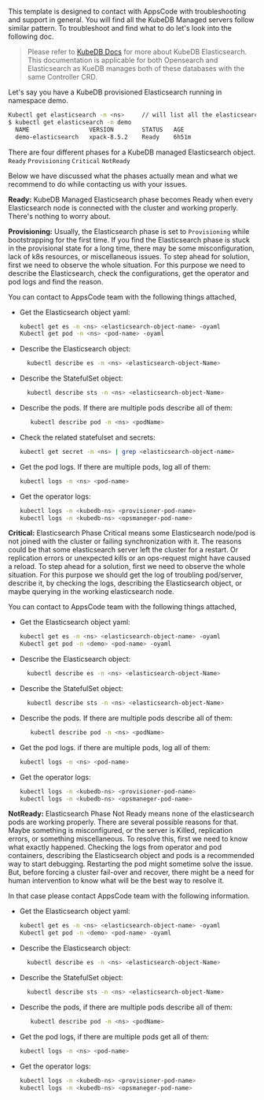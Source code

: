 This template is designed to contact with AppsCode with troubleshooting and support in general. You will find all the KubeDB Managed servers follow similar pattern. To troubleshoot and find what to do let's look into the following doc.

> Please refer to [KubeDB Docs](https://kubedb.com/docs/latest/guides/elasticsearch/) for more about KubeDB Elasticsearch. This documentation is applicable for both Opensearch and Elasticsearch as KueDB manages both of these databases with the same Controller CRD.

Let's say you have a KubeDB provisioned Elasticsearch running in namespace demo.
```bash
Kubectl get elasticsearch -n <ns>     // will list all the elasticsearch in a namesapce  
$ kubectl get elasticsearch -n demo
  NAME                 VERSION        STATUS   AGE
  demo-elasticsearch   xpack-8.5.2    Ready    6h51m
```
There are four different phases for a KubeDB managed Elasticsearch object.
``Ready`` ``Provisioning`` ``Critical`` ``NotReady``

Below we have discussed what the phases actually mean and what we recommend to do while contacting us with your issues.

**Ready:** KubeDB Managed Elasticsearch phase becomes Ready when every Elasticsearch node is connected with the cluster and working properly. There's nothing to worry about.

**Provisioning:** Usually, the Elasticsearch phase is set to `Provisioning` while bootstrapping for the first time. If you find the Elasticsearch phase is stuck in the provisional state for a long time, there may be some misconfiguration, lack of k8s resources, or miscellaneous issues.
To step ahead for solution, first we need to observe the whole situation. For this purpose we need to describe the Elasticsearch, check the configurations, get the operator and pod logs and find the reason.

You can contact to AppsCode team with the following things attached,
- Get the Elasticsearch object yaml:
    ```bash
    kubectl get es -n <ns> <elasticsearch-object-name> -oyaml
    Kubectl get pod -n <ns> <pod-name> -oyaml 
    ```
- Describe the Elasticsearch object:
    ```bash
      kubectl describe es -n <ns> <elasticsearch-object-Name> 
    ```
- Describe the StatefulSet object:
    ```bash
      kubectl describe sts -n <ns> <elasticsearch-object-Name>
    ```
- Describe the pods. If there are multiple pods describe all of them:
    ```bash
       kubectl describe pod -n <ns> <podName> 
    ```
- Check the related statefulset and secrets:
    ```bash
    kubectl get secret -n <ns> | grep <elasticsearch-object-name>
    ```
- Get the pod logs. If there are multiple pods, log all of them:
    ```bash
    kubectl logs -n <ns> <pod-name>
    ```
- Get the operator logs:
    ```bash
    kubectl logs -n <kubedb-ns> <provisioner-pod-name>
    kubectl logs -n <kubedb-ns> <opsmaneger-pod-name>
    ```

**Critical:** Elasticsearch Phase Critical means some Elasticsearch node/pod is not joined with the cluster or failing synchronization with it.
The reasons could be that some elasticsearch server left the cluster for a restart. Or replication errors or unexpected kills or an ops-request might have caused a reload.
To step ahead for a solution, first we need to observe the whole situation. For this purpose we should get the log of troubling pod/server, describe it,  by checking the logs, describing the Elasticsearch object, or maybe querying in the working elasticsearch node.

You can contact to AppsCode team with the following things attached,

- Get the Elasticsearch object yaml:
    ```bash
    kubectl get es -n <ns> <elasticsearch-object-name> -oyaml
    Kubectl get pod -n <demo> <pod-name> -oyaml 
    ```
- Describe the Elasticsearch object:
    ```bash
      kubectl describe es -n <ns> <elasticsearch-object-Name> 
    ```
- Describe the StatefulSet object:
    ```bash
      kubectl describe sts -n <ns> <elasticsearch-object-Name>
    ```
- Describe the pods. If there are multiple pods describe all of them:
    ```bash
       kubectl describe pod -n <ns> <podName> 
    ```
- Get the pod logs. if there are multiple pods, log all of them:
    ```bash
    kubectl logs -n <ns> <pod-name>
    ```
- Get the operator logs:
    ```bash
    kubectl logs -n <kubedb-ns> <provisioner-pod-name>
    kubectl logs -n <kubedb-ns> <opsmaneger-pod-name>
    ```

**NotReady:** Elasticsearch Phase Not Ready means none of the elasticsearch pods are working properly. There are several possible reasons for that. Maybe something is misconfigured, or the server is Killed, replication errors, or something miscellaneous. To resolve this, first we need to know what exactly happened.
Checking the logs from operator and pod containers, describing the Elasticsearch object and pods is a recommended way to start debugging. Restarting the pod might sometime solve the issue. But, before forcing a cluster fail-over and recover,
there might be a need for human intervention to know what will be the best way to resolve it.

In that case please contact AppsCode team with the following information.

- Get the Elasticsearch object yaml:
    ```bash
    kubectl get es -n <ns> <elasticsearch-object-name> -oyaml
    Kubectl get pod -n <demo> <pod-name> -oyaml
    ```
- Describe the Elasticsearch object:
    ```bash
      kubectl describe es -n <ns> <elasticsearch-object-Name> 
    ```
- Describe the StatefulSet object:
    ```bash
      kubectl describe sts -n <ns> <elasticsearch-object-Name>
    ```
- Describe the pods, if there are multiple pods describe all of them:
    ```bash
       kubectl describe pod -n <ns> <podName> 
    ```
- Get the pod logs, if there are multiple pods get all of them:
    ```bash
    kubectl logs -n <ns> <pod-name>
    ```
- Get the operator logs:
    ```bash
    kubectl logs -n <kubedb-ns> <provisioner-pod-name>
    kubectl logs -n <kubedb-ns> <opsmaneger-pod-name>
    ```
  